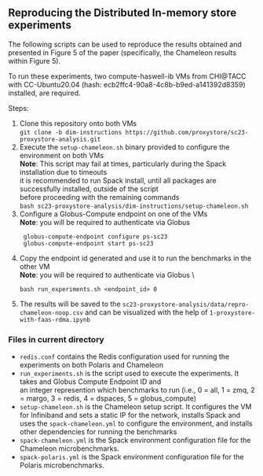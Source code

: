 ## Reproducing the Distributed In-memory store experiments

The following scripts can be used to reproduce the results obtained and presented in Figure 5 of the paper
(specifically, the Chameleon results within Figure 5).

To run these experiments, two compute-haswell-ib VMs from CHI@TACC with CC-Ubuntu20.04
(hash: ecb2ffc4-90a8-4c8b-b9ed-a141392d8359) installed, are required.

Steps:
1. Clone this repository onto both VMs \
`git clone -b dim-instructions https://github.com/proxystore/sc23-proxystore-analysis.git`
2. Execute the `setup-chameleon.sh` binary provided to configure the environment on both VMs \
**Note**: This script may fail at times, particularly during the Spack installation due to timeouts \
it is recommended to run Spack install, until all packages are successfully installed, outside of the script \
before proceeding with the remaining commands \
`bash sc23-proxystore-analysis/dim-instructions/setup-chameleon.sh`
4. Configure a Globus-Compute endpoint on one of the VMs \
   **Note**: you will be required to authenticate via Globus
   ```
    globus-compute-endpoint configure ps-sc23
    globus-compute-endpoint start ps-sc23
   ```
5.  Copy the endpoint id generated and use it to run the benchmarks in the other VM \
    **Note**: you will be required to authenticate via Globus \
    ```
    bash run_experiments.sh <endpoint_id> 0
    ```
7. The results will be saved to the `sc23-proxystore-analysis/data/repro-chameleon-noop.csv` and can be
   visualized with the help of `1-proxystore-with-faas-rdma.ipynb`

 ### Files in current directory
 - `redis.conf` contains the Redis configuration used for running the experiments on both Polaris and Chameleon
 - `run_experiments.sh` is the script used to execute the experiments. It takes and Globus Compute Endpoint ID and \
 an integer represention which benchmarks to run (i.e., 0 = all, 1 = zmq, 2 = margo, 3 = redis, 4 = dspaces, 5 = globus_compute)
 - `setup-chameleon.sh` is the Chameleon setup script. It configures the VM for Infiniband and sets a static IP for the network, installs Spack and uses the `spack-chameleon.yml` to configure the environment, and installs other dependencies for running the benchmarks
 - `spack-chameleon.yml` is the Spack environment configuration file for the Chameleon microbenchmarks.
 - `spack-polaris.yml` is the Spack environment configuration file for the Polaris microbenchmarks.



